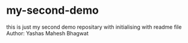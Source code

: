 # my-second-demo
this is just my second demo repositary with initialising with readme file
<br>
Author: Yashas Mahesh Bhagwat
